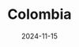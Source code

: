 ---
category: adventures
title: Colombia
date: 2024-11-15
pics:
- IMG_1305.jpg
- IMG_1521.jpg
- IMG_1637.jpg
- IMG_1397.jpg
---